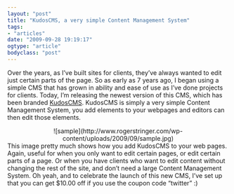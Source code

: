```yaml
---
layout: "post"
title: "KudosCMS, a very simple Content Management System"
tags: 
- "articles"
date: "2009-09-28 19:19:17"
ogtype: "article"
bodyclass: "post"
---
```


Over the years, as I’ve built sites for clients, they’ve always wanted to edit just certain parts of the page. So as early as 7 years ago, I began using a simple CMS that has grown in ability and ease of use as I’ve done projects for clients. Today, I’m releasing the newest version of this CMS, which has been branded [KudosCMS](http://www.kudoscms.com). KudosCMS is simply a very simple Content Management System, you add elements to your webpages and editors can then edit those elements.

<div style="text-align:center">![sample](http://www.rogerstringer.com/wp-content/uploads/2009/09/sample.jpg)</div>This image pretty much shows how you add KudosCMS to your web pages. Again, useful for when you only want to edit certain pages, or edit certain parts of a page. Or when you have clients who want to edit content without changing the rest of the site, and don’t need a large Content Management System. Oh yeah, and to celebrate the launch of this new CMS, I’ve set up that you can get $10.00 off if you use the coupon code “twitter” :)